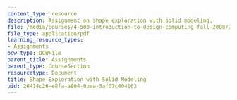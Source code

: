 ```yaml
---
content_type: resource
description: Assignment on shape exploration with solid modeling.
file: /media/courses/4-500-introduction-to-design-computing-fall-2008/26414c26e8faa8040bea5af07c404163_assn2.pdf
file_type: application/pdf
learning_resource_types:
- Assignments
ocw_type: OCWFile
parent_title: Assignments
parent_type: CourseSection
resourcetype: Document
title: Shape Exploration with Solid Modeling
uid: 26414c26-e8fa-a804-0bea-5af07c404163
---
```

